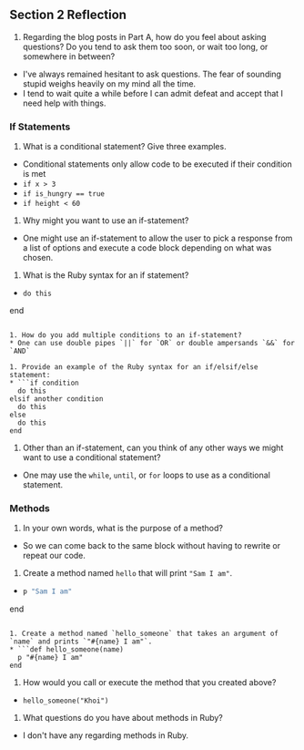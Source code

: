 ## Section 2 Reflection

1. Regarding the blog posts in Part A, how do you feel about asking questions? Do you tend to ask them too soon, or wait too long, or somewhere in between?
  * I've always remained hesitant to ask questions. The fear of sounding stupid weighs heavily on my mind all the time.
  * I tend to wait quite a while before I can admit defeat and accept that I need help with things.  

### If Statements

1. What is a conditional statement? Give three examples.
  * Conditional statements only allow code to be executed if their condition is met
  * `if x > 3`
  * `if is_hungry == true`
  * `if height < 60`

1. Why might you want to use an if-statement?
  * One might use an if-statement to allow the user to pick a response from a list of options and execute a code block depending on what was chosen.

1. What is the Ruby syntax for an if statement?
  * ```if condition
    do this
  end
  ```

1. How do you add multiple conditions to an if-statement?
  * One can use double pipes `||` for `OR` or double ampersands `&&` for `AND`

1. Provide an example of the Ruby syntax for an if/elsif/else statement:
  * ```if condition
    do this
  elsif another condition
    do this
  else
    do this
  end
  ```

1. Other than an if-statement, can you think of any other ways we might want to use a conditional statement?
  * One may use the `while`, `until`, or `for` loops to use as a conditional statement.

### Methods

1. In your own words, what is the purpose of a method?
  * So we can come back to the same block without having to rewrite or repeat our code.

1. Create a method named `hello` that will print `"Sam I am"`.
  * ```def hello()
    p "Sam I am"
  end
  ```

1. Create a method named `hello_someone` that takes an argument of `name` and prints `"#{name} I am"`.
  * ```def hello_someone(name)
    p "#{name} I am"
  end
  ```

1. How would you call or execute the method that you created above?
  * `hello_someone("Khoi")`

1. What questions do you have about methods in Ruby?
  * I don't have any regarding methods in Ruby.

